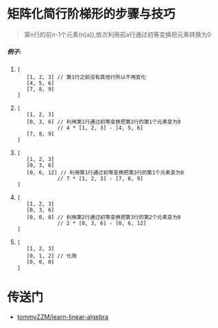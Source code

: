 # 矩阵化简行阶梯形的步骤与技巧

> 第n行的前n-1个元素(n\[a\]),依次利用前a行通过初等变换把元素转换为0

##### 例子:
1.  
    ```
    [
       [1, 2, 3] // 第1行之前没有其他行所以不用变化
       [4, 5, 6]
       [7, 8, 9]
    ]
    ```

2.  
    ```
    [
       [1, 2, 3] 
       [0, 3, 6] // 利用第1行通过初等变换把第2行的第1个元素变为0
                 // 4 * [1, 2, 3] - [4, 5, 6]
       [7, 8, 9]
    ]
    ```
    
3.
    ```
    [
       [1, 2, 3] 
       [0, 3, 6] 
       [0, 6, 12] // 利用第1行通过初等变换把第3行的第1个元素变为0
                 // 7 * [1, 2, 3] - [7, 8, 9]
    ]
    ```

4.
    ```
    [
       [1, 2, 3] 
       [0, 3, 6] 
       [0, 0, 0] // 利用第2行通过初等变换把第3行的第2个元素变为0
                 // 2 * [0, 3, 6] - [0, 6, 12]
    ]
    ```
   
5.  
    ```
    [
       [1, 2, 3] 
       [0, 1, 2] // 化简
       [0, 0, 0] 
    ]
    ```

# 传送门
- [tommyZZM/learn-linear-algebra](https://github.com/tommyZZM/learn-linear-algebra)

